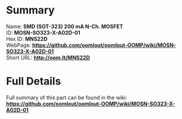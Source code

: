 
Summary
=================
  
Name: __SMD (SOT-323) 200 mA N-Ch. MOSFET__    
ID: __MOSN-SO323-X-A02D-01__   
Hex ID: __MNS22D__   
WebPage: __https://github.com/oomlout/oomlout-OOMP/wiki/MOSN-SO323-X-A02D-01__   
Short URL: __http://oom.lt/MNS22D__   

Full Details
==========================
Full summary of this part can be found in the wiki:   
__https://github.com/oomlout/oomlout-OOMP/wiki/MOSN-SO323-X-A02D-01__    


